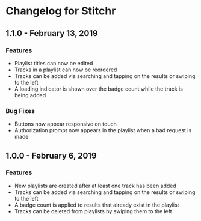# Changelog for Stitchr

## 1.1.0 - February 13, 2019

### Features
* Playlist titles can now be edited
* Tracks in a playlist can now be reordered
* Tracks can be added via searching and tapping on the results or swiping to the left
* A loading indicator is shown over the badge count while the track is being added

### Bug Fixes
* Buttons now appear responsive on touch
* Authorization prompt now appears in the playlist when a bad request is made

## 1.0.0 - February 6, 2019

### Features
* New playlists are created after at least one track has been added
* Tracks can be added via searching and tapping on the results or swiping to the left
* A badge count is applied to results that already exist in the playlist
* Tracks can be deleted from playlists by swiping them to the left
